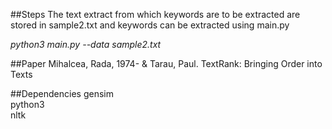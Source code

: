 ##Steps
The text extract from which keywords are to be extracted are stored in sample2.txt and keywords can be extracted using main.py<br>

*python3 main.py --data sample2.txt*


##Paper
Mihalcea, Rada, 1974- & Tarau, Paul. TextRank: Bringing Order into Texts

##Dependencies
gensim<br>
python3<br>
nltk
